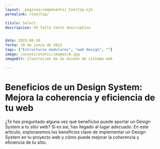 ```yaml
---
layout: _paginas/components/_tooltip.njk
permalink: /tooltip/

titulo: Select
descripcion: XX falta texto descriptivo


date: 2023-06-19
fecha: 19 de junio de 2023
tags: ["Estructuras modulares", "web design", ""]
image: /assets/static/images/8.jpg
imageAlt: Ilustración de un diseño de sistema web

---
```


# Beneficios de un Design System: Mejora la coherencia y eficiencia de tu web

¿Te has preguntado alguna vez qué beneficios puede aportar un Design System a tu sitio web? Si es así, has llegado al lugar adecuado. En este artículo, exploraremos los beneficios clave de implementar un Design System en tu proyecto web y cómo puede mejorar la coherencia y eficiencia de tu sitio.
